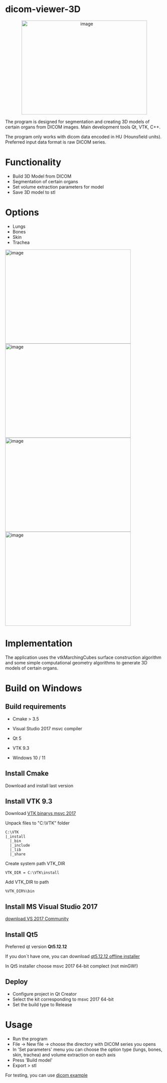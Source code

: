# dicom-viewer-3D

<p align="center">
  <img width="400" height="300" alt="image" src="https://github.com/user-attachments/assets/f0fabc9d-477c-4cad-a1f7-a3ee8ae186c3" />
</p>

The program is designed for segmentation and creating 3D models of certain organs from DICOM images.
Main development tools Qt, VTK, C++.

The program only works with dicom data encoded in HU (Hounsfield units). Preferred input data format is raw DICOM series.
# Functionality
- Build 3D Model from DICOM
- Segmentation of certain organs
- Set volume extraction parameters for model
- Save 3D model to stl
# Options
- Lungs
- Bones
- Skin
- Trachea
<img width="400" height="300" alt="image" src="https://github.com/user-attachments/assets/60875811-8ec7-4c61-84fb-654537c74025" />
 <img width="400" height="300" alt="image" src="https://github.com/user-attachments/assets/208d3ac7-b37a-4fec-8fcc-9ab2a8b336e0" /> <img width="400" height="300" alt="image" src="https://github.com/user-attachments/assets/0aecbccb-d85b-4489-ba6a-bcfbc7cb14ab" /> <img width="400" height="300" alt="image" src="https://github.com/user-attachments/assets/332bf647-b262-4e4b-a951-7b3c91ac2f85" />



# Implementation
The application uses the vtkMarchingCubes surface construction algorithm
and some simple computational geometry algorithms to generate 3D models of certain organs.
# Build on Windows
<h2>Build requirements</h2>

- Cmake > 3.5

- Visual Studio 2017 msvc compiler

- Qt 5
  
- VTK 9.3
  
- Windows 10 / 11
  

<h2>Install Cmake</h2>

Download and install last version


<h2>Install VTK 9.3</h2>

Download [VTK binarys msvc 2017](https://drive.google.com/file/d/14xWSCmUyoiDUJTjGzdh0Buf1E0NwSy7R/view?usp=sharing)

Unpack files to "C:\VTK" folder
```
C:\VTK
|_install
  |_bin
  |_include
  |_lib
  |_share
```
Create system path VTK_DIR
```
VTK_DIR = C:\VTK\install
```
Add VTK_DIR to path
```
%VTK_DIR%\bin
```

<h2>Install MS Visual Studio 2017</h2>

[download VS 2017 Community](https://aka.ms/vs/15/release/vs_community.exe)

<h2>Install Qt5</h2>

Preferred qt version **Qt5.12.12**

If you don`t have one, you can download [qt5.12.12 offline installer](https://download.qt.io/archive/qt/5.12/5.12.12/)

In Qt5 installer choose msvc 2017 64-bit complect (not minGW!)

<h2>Deploy</h2>

- Configure project in Qt Creator
- Select the kit corresponding to msvc 2017 64-bit
- Set the build type to Release
  
# Usage
- Run the program
- File -> New file -> choose the directory with DICOM series you opens
- In 'Set parameters' menu you can choose the option type (lungs, bones, skin, trachea) and volume extraction on each axis
- Press 'Build model'
- Export > stl
  
For testing, you can use [dicom example](https://github.com/ft-290008buchok/3d-dicom-viewer/tree/main/dicom-example)

